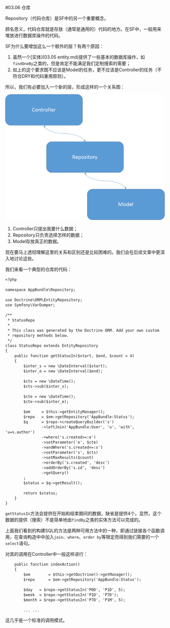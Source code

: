 #03.06 仓库

Repository（代码仓库）是SF中的另一个重要概念。

顾名思义，代码仓库就是存放（通常是通用的）代码的地方。在SF中，一般用来堆放进行数据库操作的代码。

SF为什么要增加这么一个额外的层？有两个原因：

1. 虽然一个[实体](03.05 entity.md)提供了一些基本的数据库操作，如`findOneBy`之类的，但是肯定不能满足我们定制搜索的需要；
2. 如上的这个要求既不应该是Model的任务，更不应该是Controller的任务（不符合DRY和代码重用原则）。

所以，我们有必要加入一个新的层，形成这样的一个关系图：

![](img/3.6-1.png)

1. Controller只提出我要什么数据；
2. Repository只负责选择怎样的数据；
3. Model存放真正的数据。

现在要马上透彻理解这里的关系和区别还是比较困难的。我们会在后续文章中更深入地讨论这些。

我们来看一个典型的仓库的代码：

```
<?php

namespace AppBundle\Repository;

use Doctrine\ORM\EntityRepository;
use Symfony\VarDumper;

/**
 * StatusRepo
 *
 * This class was generated by the Doctrine ORM. Add your own custom
 * repository methods below.
 */
class StatusRepo extends EntityRepository
{
	public function getStatusIn($start, $end, $count = 4)
    {
        $inter_s = new \DateInterval($start);
        $inter_e = new \DateInterval($end);

        $cts = new \DateTime();
        $cts->sub($inter_s);

        $cte = new \DateTime();
        $cte->sub($inter_e);

        $em     = $this->getEntityManager();
        $repo   = $em->getRepository('AppBundle:Status');
        $q      = $repo->createQueryBuilder('s')
                ->leftJoin('AppBundle:User', 'u', 'with', 'u=s.author')
                ->where('s.created>=:e')
                ->setParameter('e', $cte)
                ->andWhere('s.created<=:s')
                ->setParameter('s', $cts)
                ->setMaxResults($count)
                ->orderBy('s.created', 'desc')
                ->addOrderBy('s.id', 'desc')
                ->getQuery()
        ;
        $status = $q->getResult();

        return $status;
    }
} 
```

`getStatusIn`方法会提供在开始和结束期间的数据，缺省是提供4个。显然，这个数据的提供（搜索）不是简单地由`findBy`之类的实体方法可以完成的。

上面我们看到的构建SQL的方法是两种可用方法中的一种，即通过链接各个函数调用，在查询构造中中加入`join`、`where`、`order by`等限定而得到我们需要的一个`select`语句。

对其的调用在Controller中一般这样进行：

```
	public function indexAction()
    {
        $em        = $this->getDoctrine()->getManager();
        $repo      = $em->getRepository('AppBundle:Status');

        $day   = $repo->getStatusIn('P0D', 'P1D', 5);
        $week  = $repo->getStatusIn('P1D', 'P7D');
        $month = $repo->getStatusIn('P7D', 'P1M', 5);

		...	...

```

这几乎是一个标准的调用模式。